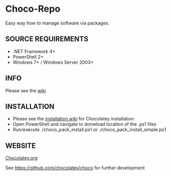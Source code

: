 # Choco-Repo
Easy way how to manage software via packages.


## SOURCE REQUIREMENTS
* .NET Framework 4+
* PowerShell 2+
* Windows 7+ / Windows Server 2003+


## INFO
Please see the [wiki](https://github.com/chocolatey/choco/wiki)

## INSTALLATION
* Please see the [installation wiki](https://github.com/chocolatey/choco/wiki/Installation) for Chocolatey installation
* Open PowerShell and navigate to donwload location of the .ps1 files
* Run/execute ./choco_pack_install.ps1 or ./choco_pack_install_simple.ps1 

## WEBSITE

[Chocolatey.org](http://chocolatey.org/)

See https://github.com/chocolatey/choco for further development
